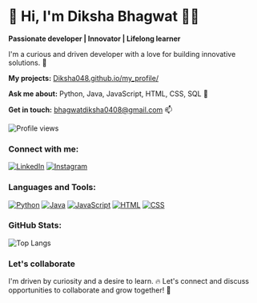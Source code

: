 
# 👋 Hi, I'm Diksha Bhagwat 👩‍💻

**Passionate developer | Innovator | Lifelong learner**

I'm a curious and driven developer with a love for building innovative solutions. 🚀

**My projects:** [Diksha048.github.io/my_profile/](https://github.com/Diksha048)

**Ask me about:** Python, Java, JavaScript, HTML, CSS, SQL 💬

**Get in touch:** bhagwatdiksha0408@gmail.com 📫

![Profile views](https://komarev.com/ghpvc/?username=Diksha048)  <!-- Profile view badge -->

### Connect with me:

[![LinkedIn](https://img.shields.io/badge/LinkedIn-%230077B5.svg?logo=Linkedin&logoColor=white)](https://www.linkedin.com/in/diksha-bhagwat-944252257?utm_source=share&utm_campaign=share_via&utm_content=profile&utm_medium=android_app)
[![Instagram](https://img.shields.io/badge/Instagram-E4405F?style=for-the-badge&logo=instagram&logoColor=white)](https://www.instagram.com/diksha_bhagwat_?igsh=MXF0d3RwOXp0ejBrMQ==)

### Languages and Tools:

[![Python](https://img.shields.io/badge/Python-%2314354C.svg?logo=python&logoColor=white)](https://www.python.org/)
[![Java](https://img.shields.io/badge/Java-blue?logo=https%3A%2F%2Fcdn4.iconfinder.com%2Fdata%2Ficons%2Flogos-and-brands%2F512%2F181_Java_logo_logos-512.png&logoSize=50px)](https://www.java.com/en/)
[![JavaScript](https://img.shields.io/badge/JavaScript-%23F7DF1E.svg?logo=javascript&logoColor=black)](https://www.javascript.com/)
[![HTML](https://img.shields.io/badge/HTML-%23E34F26.svg?logo=html5&logoColor=white)](https://developer.mozilla.org/en-US/docs/Web/HTML)
[![CSS](https://img.shields.io/badge/CSS-%231572B6.svg?logo=css3&logoColor=white)](https://developer.mozilla.org/en-US/docs/Web/CSS)

### GitHub Stats:
![Top Langs](https://github-readme-stats.vercel.app/api/top-langs/?username=Diksha048&layout=compact&theme=radical)

### Let's collaborate

I'm driven by curiosity and a desire to learn. 🔥 Let's connect and discuss opportunities to collaborate and grow together! 🤝
